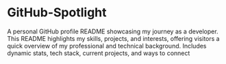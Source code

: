 # GitHub-Spotlight
A personal GitHub profile README showcasing my journey as a developer. This README highlights my skills, projects, and interests, offering visitors a quick overview of my professional and technical background. Includes dynamic stats, tech stack, current projects, and ways to connect
